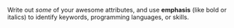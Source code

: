 Write out *some* of your awesome attributes, and use __emphasis__ (like bold or italics) to identify keywords, programming languages, or skills. 
